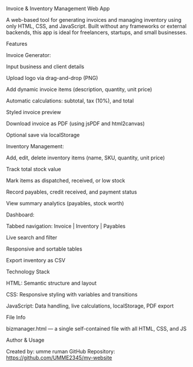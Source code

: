 Invoice & Inventory Management Web App

A web-based tool for generating invoices and managing inventory using only HTML, CSS, and JavaScript. Built without any frameworks or external backends, this app is ideal for freelancers, startups, and small businesses.

Features

Invoice Generator:

Input business and client details

Upload logo via drag-and-drop (PNG)

Add dynamic invoice items (description, quantity, unit price)

Automatic calculations: subtotal, tax (10%), and total

Styled invoice preview

Download invoice as PDF (using jsPDF and html2canvas)

Optional save via localStorage

Inventory Management:

Add, edit, delete inventory items (name, SKU, quantity, unit price)

Track total stock value

Mark items as dispatched, received, or low stock

Record payables, credit received, and payment status

View summary analytics (payables, stock worth)

Dashboard:

Tabbed navigation: Invoice | Inventory | Payables

Live search and filter

Responsive and sortable tables

Export inventory as CSV

Technology Stack

HTML: Semantic structure and layout

CSS: Responsive styling with variables and transitions

JavaScript: Data handling, live calculations, localStorage, PDF export

File Info

bizmanager.html — a single self-contained file with all HTML, CSS, and JS

Author & Usage

Created by: umme ruman
GitHub Repository: https://github.com/UMME2345/my-website

